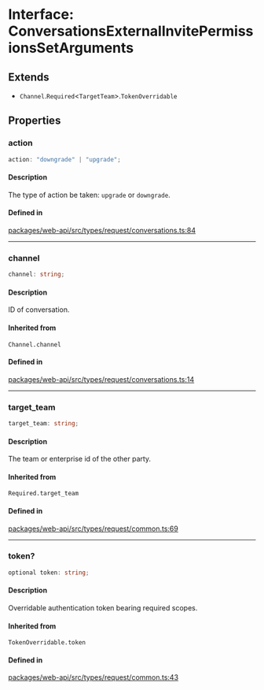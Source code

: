 # Interface: ConversationsExternalInvitePermissionsSetArguments

## Extends

- `Channel`.`Required`\<`TargetTeam`\>.`TokenOverridable`

## Properties

### action

```ts
action: "downgrade" | "upgrade";
```

#### Description

The type of action be taken: `upgrade` or `downgrade`.

#### Defined in

[packages/web-api/src/types/request/conversations.ts:84](https://github.com/slackapi/node-slack-sdk/blob/c15385ef93ccdde9702f52f7d1f445999203d794/packages/web-api/src/types/request/conversations.ts#L84)

***

### channel

```ts
channel: string;
```

#### Description

ID of conversation.

#### Inherited from

`Channel.channel`

#### Defined in

[packages/web-api/src/types/request/conversations.ts:14](https://github.com/slackapi/node-slack-sdk/blob/c15385ef93ccdde9702f52f7d1f445999203d794/packages/web-api/src/types/request/conversations.ts#L14)

***

### target\_team

```ts
target_team: string;
```

#### Description

The team or enterprise id of the other party.

#### Inherited from

`Required.target_team`

#### Defined in

[packages/web-api/src/types/request/common.ts:69](https://github.com/slackapi/node-slack-sdk/blob/c15385ef93ccdde9702f52f7d1f445999203d794/packages/web-api/src/types/request/common.ts#L69)

***

### token?

```ts
optional token: string;
```

#### Description

Overridable authentication token bearing required scopes.

#### Inherited from

`TokenOverridable.token`

#### Defined in

[packages/web-api/src/types/request/common.ts:43](https://github.com/slackapi/node-slack-sdk/blob/c15385ef93ccdde9702f52f7d1f445999203d794/packages/web-api/src/types/request/common.ts#L43)
